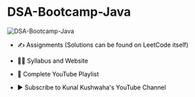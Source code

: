 # DSA-Bootcamp-Java

![DSA-Bootcamp-Java](https://socialify.git.ci/vikasganiga05/DSA-Bootcamp-Java/image?description=1&forks=1&issues=1&language=1&pattern=Solid&pulls=1&stargazers=1&theme=Dark)

- <a href="https://github.com/vikasganiga05/DSA-Bootcamp-Java/tree/main/assignments" title="Click here to see Assignments related to this Course" style="background-color:#FFFFFF;color:#000000;text-decoration:none">✍️ Assignments (Solutions can be found on LeetCode itself)</a>

- <a href="https://www.commclassroom.org/java" style="background-color:#FFFFFF;color:#000000;text-decoration:none">🧑‍💻 Syllabus and Website </a>

- <a href="https://www.youtube.com/playlist?list=PL9gnSGHSqcnr_DxHsP7AW9ftq0AtAyYqJ" title="Click here to access full Playlist on YouTube" style="background-color:#FFFFFF;color:#000000;text-decoration:none">📂 Complete YouTube Playlist</a>

- <a href="https://www.youtube.com/KunalKushwaha?sub_confirmation=1" title="Subscribe to Kunal Kushwaha's YouTube Channel" style="background-color:#FFFFFF;color:#000000;text-decoration:none">▶ Subscribe to Kunal Kushwaha's YouTube Channel </a>
